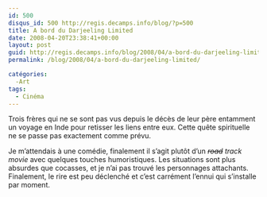 ```yaml
---
id: 500
disqus_id: 500 http://regis.decamps.info/blog/?p=500
title: A bord du Darjeeling Limited
date: 2008-04-20T23:38:41+00:00
layout: post
guid: http://regis.decamps.info/blog/2008/04/a-bord-du-darjeeling-limited/
permalink: /blog/2008/04/a-bord-du-darjeeling-limited/

catégories:
  -Art
tags:
  - Cinéma
---
```

Trois frères qui ne se sont pas vus depuis le décès de leur père entamment un voyage en Inde pour retisser les liens entre eux. Cette quête spirituelle ne se passe pas exactement comme prévu.

Je m’attendais à une comédie, finalement il s’agit plutôt d’un _<strike>road</strike> track movie_ avec quelques touches humoristiques. Les situations sont plus absurdes que cocasses, et je n’ai pas trouvé les personnages attachants. Finalement, le rire est peu déclenché et c’est carrément l’ennui qui s’installe par moment.
